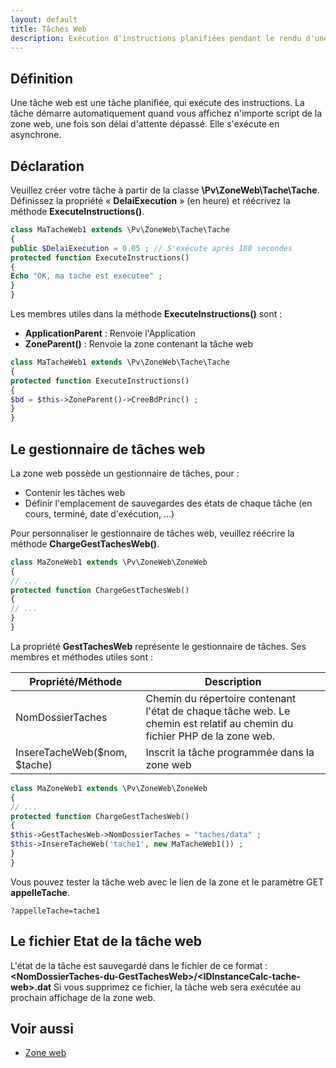 ```yaml
---
layout: default
title: Tâches Web
description: Exécution d'instructions planifiées pendant le rendu d'une zone
---
```


## Définition

Une tâche web est une tâche planifiée, qui exécute des instructions.
La tâche démarre automatiquement quand vous affichez n'importe script de la zone web, une fois son délai d'attente dépassé.
Elle s'exécute en asynchrone.

## Déclaration

Veuillez créer votre tâche à partir de la classe **\Pv\ZoneWeb\Tache\Tache**. Définissez la propriété « **DelaiExecution** » (en heure) et réécrivez la méthode **ExecuteInstructions()**.

```php
class MaTacheWeb1 extends \Pv\ZoneWeb\Tache\Tache
{
public $DelaiExecution = 0.05 ; // S'exécute après 180 secondes
protected function ExecuteInstructions()
{
Echo "OK, ma tache est executee" ;
}
}
```

Les membres utiles dans la méthode **ExecuteInstructions()** sont :
- **ApplicationParent** : Renvoie l'Application
- **ZoneParent()** : Renvoie la zone contenant la tâche web

```php
class MaTacheWeb1 extends \Pv\ZoneWeb\Tache\Tache
{
protected function ExecuteInstructions()
{
$bd = $this->ZoneParent()->CreeBdPrinc() ;
}
}
```

## Le gestionnaire de tâches web

La zone web possède un gestionnaire de tâches, pour :
-	Contenir les tâches web
-	Définir l'emplacement de sauvegardes des états de chaque tâche (en cours, terminé, date d'exécution, …)

Pour personnaliser le gestionnaire de tâches web, veuillez réécrire la méthode **ChargeGestTachesWeb()**.

```php
class MaZoneWeb1 extends \Pv\ZoneWeb\ZoneWeb
{
// ...
protected function ChargeGestTachesWeb()
{
// ...
}
}
```

La propriété **GestTachesWeb** représente le gestionnaire de tâches. Ses membres et méthodes utiles sont :

Propriété/Méthode | Description
------------- | -------------
NomDossierTaches | Chemin du répertoire contenant l'état de chaque tâche web. Le chemin est relatif au chemin du fichier PHP de la zone web.
InsereTacheWeb($nom, $tache) | Inscrit la tâche programmée dans la zone web

```php
class MaZoneWeb1 extends \Pv\ZoneWeb\ZoneWeb
{
// ...
protected function ChargeGestTachesWeb()
{
$this->GestTachesWeb->NomDossierTaches = "taches/data" ;
$this->InsereTacheWeb('tache1', new MaTacheWeb1()) ;
}
}
```

Vous pouvez tester la tâche web avec le lien de la zone et le paramètre GET **appelleTache**.

```
?appelleTache=tache1
```

## Le fichier Etat de la tâche web

L'état de la tâche est sauvegardé dans le fichier de ce format :
**&lt;NomDossierTaches-du-GestTachesWeb&gt;/&lt;IDInstanceCalc-tache-web&gt;.dat**
Si vous supprimez ce fichier, la tâche web sera exécutée au prochain affichage de la zone web.

## Voir aussi

- [Zone web](zoneweb.html)
